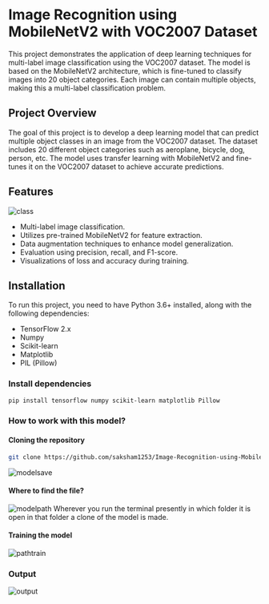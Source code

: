 # Image Recognition using MobileNetV2 with VOC2007 Dataset
This project demonstrates the application of deep learning techniques for multi-label image classification using the VOC2007 dataset. The model is based on the MobileNetV2 architecture, which is fine-tuned to classify images into 20 object categories. Each image can contain multiple objects, making this a multi-label classification problem.


## Project Overview

The goal of this project is to develop a deep learning model that can predict multiple object classes in an image from the VOC2007 dataset. The dataset includes 20 different object categories such as aeroplane, bicycle, dog, person, etc. The model uses transfer learning with MobileNetV2 and fine-tunes it on the VOC2007 dataset to achieve accurate predictions.

## Features
![class](class.png)
- Multi-label image classification.
- Utilizes pre-trained MobileNetV2 for feature extraction.
- Data augmentation techniques to enhance model generalization.
- Evaluation using precision, recall, and F1-score.
- Visualizations of loss and accuracy during training.

## Installation

To run this project, you need to have Python 3.6+ installed, along with the following dependencies:

- TensorFlow 2.x
- Numpy
- Scikit-learn
- Matplotlib
- PIL (Pillow)

### Install dependencies

```bash
pip install tensorflow numpy scikit-learn matplotlib Pillow
```

### How to work with this model?

#### Cloning the repository

```bash
git clone https://github.com/saksham1253/Image-Recognition-using-MobileNetV2.git
```
![modelsave](modelsave.png)
#### Where to find the file?
![modelpath](modelpath.png)
Wherever you run the terminal presently in which folder it is open in that folder a clone of the model is made.

#### Training the model
![pathtrain](pathtrain.png)

### Output
![output](output.png)

 



